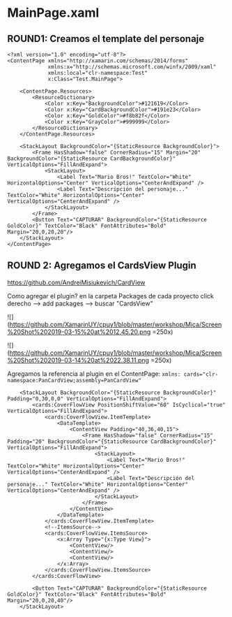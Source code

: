 # MainPage.xaml 
## ROUND1: Creamos el template del personaje

```xaml
<?xml version="1.0" encoding="utf-8"?>
<ContentPage xmlns="http://xamarin.com/schemas/2014/forms" 
             xmlns:x="http://schemas.microsoft.com/winfx/2009/xaml" 
             xmlns:local="clr-namespace:Test" 
             x:Class="Test.MainPage">
    
    <ContentPage.Resources>
        <ResourceDictionary>
            <Color x:Key="BackgroundColor">#121619</Color>
            <Color x:Key="CardBackgroundColor">#191e23</Color>
            <Color x:Key="GoldColor">#f8b82f</Color>
            <Color x:Key="GrayColor">#999999</Color>
        </ResourceDictionary>
    </ContentPage.Resources>
    
    <StackLayout BackgroundColor="{StaticResource BackgroundColor}">
        <Frame HasShadow="false" CornerRadius="15" Margin="20" BackgroundColor="{StaticResource CardBackgroundColor}" VerticalOptions="FillAndExpand">
            <StackLayout>
                <Label Text="Mario Bros!" TextColor="White" HorizontalOptions="Center" VerticalOptions="CenterAndExpand" />
                <Label Text="Descripción del personaje..." TextColor="White" HorizontalOptions="Center" VerticalOptions="CenterAndExpand" />
            </StackLayout>
        </Frame>
        <Button Text="CAPTURAR" BackgroundColor="{StaticResource GoldColor}" TextColor="Black" FontAttributes="Bold" Margin="20,0,20,20"/>
    </StackLayout>
</ContentPage>
```
## ROUND 2: Agregamos el CardsView Plugin 
https://github.com/AndreiMisiukevich/CardView

Como agregar el plugin? en la carpeta Packages de cada proyecto click derecho --> add packages --> buscar "CardsView"

![](https://github.com/XamarinUY/cpuy1/blob/master/workshop/Mica/Screen%20Shot%202019-03-15%20at%2012.45.20.png =250x)

![](https://github.com/XamarinUY/cpuy1/blob/master/workshop/Mica/Screen%20Shot%202019-03-14%20at%2022.38.11.png =250x)

Agregamos la referencia al plugin en el ContentPage: `xmlns: cards="clr-namespace:PanCardView;assembly=PanCardView" `

```xaml
    <StackLayout BackgroundColor="{StaticResource BackgroundColor}" Padding="0,30,0,0" VerticalOptions="FillAndExpand">
        <cards:CoverFlowView PositionShiftValue="60" IsCyclical="true" VerticalOptions="FillAndExpand">
            <cards:CoverFlowView.ItemTemplate>
                <DataTemplate>
                    <ContentView Padding="40,36,40,15">
                        <Frame HasShadow="false" CornerRadius="15" Padding="20" BackgroundColor="{StaticResource CardBackgroundColor}" VerticalOptions="FillAndExpand">
                            <StackLayout>
                                <Label Text="Mario Bros!" TextColor="White" HorizontalOptions="Center" VerticalOptions="CenterAndExpand" />
                                <Label Text="Descripción del personaje..." TextColor="White" HorizontalOptions="Center" VerticalOptions="CenterAndExpand" />
                            </StackLayout>
                        </Frame>
                    </ContentView>
                </DataTemplate>
            </cards:CoverFlowView.ItemTemplate>
            <!--ItemsSource-->
            <cards:CoverFlowView.ItemsSource>
                <x:Array Type="{x:Type View}">
                    <ContentView/>
                    <ContentView/>
                    <ContentView/>
                </x:Array>
            </cards:CoverFlowView.ItemsSource>
        </cards:CoverFlowView>
        
        <Button Text="CAPTURAR" BackgroundColor="{StaticResource GoldColor}" TextColor="Black" FontAttributes="Bold" Margin="20,0,20,40"/>
    </StackLayout>
```
    
    
